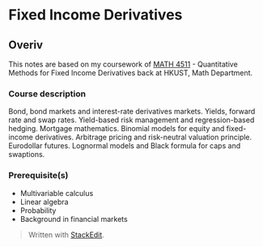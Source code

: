 # Fixed Income Derivatives

## Overiv

This notes are based on my coursework of [MATH 4511](https://prog-crs.ust.hk/ugcourse/2020-21/MATH) - Quantitative Methods for Fixed Income Derivatives back at HKUST, Math Department.

### Course description
Bond, bond markets and interest-rate derivatives markets. Yields, forward rate and swap rates. Yield-based risk management and regression-based hedging. Mortgage mathematics. Binomial models for equity and fixed-income derivatives. Arbitrage pricing and risk-neutral valuation principle. Eurodollar futures. Lognormal models and Black formula for caps and swaptions.

### Prerequisite(s)
- Multivariable calculus
- Linear algebra
- Probability
- Background in financial markets




> Written with [StackEdit](https://stackedit.io/).
<!--stackedit_data:
eyJoaXN0b3J5IjpbMzU3MzcwMDcyXX0=
-->